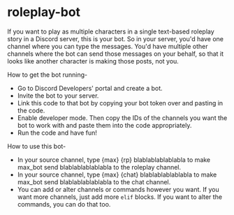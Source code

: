 # roleplay-bot
If you want to play as multiple characters in a single text-based roleplay story in a Discord server, this is your bot. So in your server, you'd have one channel where you can type the messages. You'd have multiple other channels where the bot can send those messages on your behalf, so that it looks like another character is making those posts, not you.

How to get the bot running-
* Go to Discord Developers' portal and create a bot.
* Invite the bot to your server.
* Link this code to that bot by copying your bot token over and pasting in the code.
* Enable developer mode. Then copy the IDs of the channels you want the bot to work with and paste them into the code appropriately.
* Run the code and have fun!

How to use this bot-
* In your source channel, type {max} {rp} blablablablablabla to make max_bot send blablablablablabla to the roleplay channel.
* In your source channel, type {max} {chat} blablablablablabla to make max_bot send blablablablablabla to the chat channel.
* You can add or alter channels or commands however you want. If you want more channels, just add more `elif` blocks. If you want to alter the commands, you can do that too.

